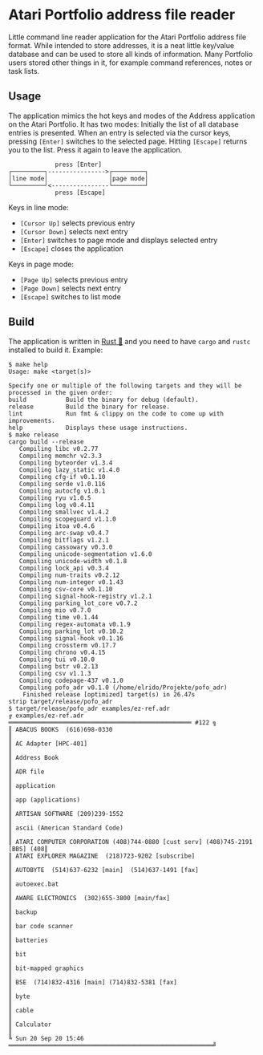 Atari Portfolio address file reader
===================================
Little command line reader application for the Atari Portfolio address file
format. While intended to store addresses, it is a neat little key/value
database and can be used to store all kinds of information. Many Portfolio users
stored other things in it, for example command references, notes or task lists.

Usage
-----
The application mimics the hot keys and modes of the Address application on the
Atari Portfolio. It has two modes: Initially the list of all database entries is
presented. When an entry is selected via the cursor keys, pressing `[Enter]`
switches to the selected page. Hitting `[Escape]` returns you to the list. Press
it again to leave the application.

```text
             press [Enter]
┌─────────┐---------------->┌─────────┐
│line mode│                 │page mode│
└─────────┘<----------------└─────────┘
             press [Escape]
```

Keys in line mode:
- `[Cursor Up]` selects previous entry
- `[Cursor Down]` selects next entry
- `[Enter]` switches to page mode and displays selected entry
- `[Escape]` closes the application

Keys in page mode:
- `[Page Up]` selects previous entry
- `[Page Down]` selects next entry
- `[Escape]` switches to list mode

Build
-----
The application is written in [Rust 🦀](https://www.rust-lang.org/) and you need
to have `cargo` and `rustc` installed to build it. Example:

```shell
$ make help
Usage: make <target(s)>

Specify one or multiple of the following targets and they will be processed in the given order:
build           Build the binary for debug (default).
release         Build the binary for release.
lint            Run fmt & clippy on the code to come up with improvements.
help            Displays these usage instructions.
$ make release
cargo build --release
   Compiling libc v0.2.77
   Compiling memchr v2.3.3
   Compiling byteorder v1.3.4
   Compiling lazy_static v1.4.0
   Compiling cfg-if v0.1.10
   Compiling serde v1.0.116
   Compiling autocfg v1.0.1
   Compiling ryu v1.0.5
   Compiling log v0.4.11
   Compiling smallvec v1.4.2
   Compiling scopeguard v1.1.0
   Compiling itoa v0.4.6
   Compiling arc-swap v0.4.7
   Compiling bitflags v1.2.1
   Compiling cassowary v0.3.0
   Compiling unicode-segmentation v1.6.0
   Compiling unicode-width v0.1.8
   Compiling lock_api v0.3.4
   Compiling num-traits v0.2.12
   Compiling num-integer v0.1.43
   Compiling csv-core v0.1.10
   Compiling signal-hook-registry v1.2.1
   Compiling parking_lot_core v0.7.2
   Compiling mio v0.7.0
   Compiling time v0.1.44
   Compiling regex-automata v0.1.9
   Compiling parking_lot v0.10.2
   Compiling signal-hook v0.1.16
   Compiling crossterm v0.17.7
   Compiling chrono v0.4.15
   Compiling tui v0.10.0
   Compiling bstr v0.2.13
   Compiling csv v1.1.3
   Compiling codepage-437 v0.1.0
   Compiling pofo_adr v0.1.0 (/home/elrido/Projekte/pofo_adr)
    Finished release [optimized] target(s) in 26.47s
strip target/release/pofo_adr
$ target/release/pofo_adr examples/ez-ref.adr
╔ examples/ez-ref.adr ═══════════════════════════════════════════════════ #122 ╗
║ ABACUS BOOKS  (616)698-0330                                                  ║
║ AC Adapter [HPC-401]                                                         ║
║ Address Book                                                                 ║
║ ADR file                                                                     ║
║ application                                                                  ║
║ app (applications)                                                           ║
║ ARTISAN SOFTWARE (209)239-1552                                               ║
║ ascii (American Standard Code)                                               ║
║ ATARI COMPUTER CORPORATION (408)744-0880 [cust serv] (408)745-2191 [BBS] (408║
║ ATARI EXPLORER MAGAZINE  (218)723-9202 [subscribe]                           ║
║ AUTOBYTE  (514)637-6232 [main]  (514)637-1491 [fax]                          ║
║ autoexec.bat                                                                 ║
║ AWARE ELECTRONICS  (302)655-3800 [main/fax]                                  ║
║ backup                                                                       ║
║ bar code scanner                                                             ║
║ batteries                                                                    ║
║ bit                                                                          ║
║ bit-mapped graphics                                                          ║
║ BSE  (714)832-4316 [main] (714)832-5381 [fax]                                ║
║ byte                                                                         ║
║ cable                                                                        ║
║ Calculator                                                                   ║
╚ Sun 20 Sep 20 15:46 ═════════════════════════════════════════════════════════╝
```
